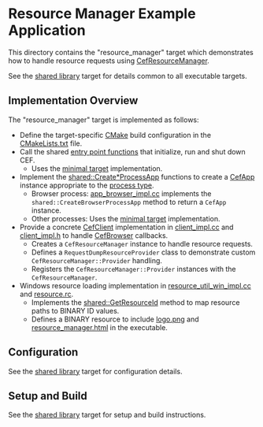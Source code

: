 # Resource Manager Example Application

This directory contains the "resource_manager" target which demonstrates how to handle resource requests using [CefResourceManager](https://bitbucket.org/chromiumembedded/cef/src/master/include/wrapper/cef_resource_manager.h?at=master&fileviewer=file-view-default).

See the [shared library](../shared) target for details common to all executable targets.

## Implementation Overview

The "resource_manager" target is implemented as follows:

 * Define the target-specific [CMake](https://cmake.org/) build configuration in the [CMakeLists.txt](CMakeLists.txt) file.
 * Call the shared [entry point functions](https://bitbucket.org/chromiumembedded/cef/wiki/GeneralUsage.md#markdown-header-entry-point-function) that initialize, run and shut down CEF.
     * Uses the [minimal target](../minimal) implementation.
 * Implement the [shared::Create*ProcessApp](../shared/app_factory.h) functions to create a [CefApp](https://bitbucket.org/chromiumembedded/cef/wiki/GeneralUsage.md#markdown-header-cefapp) instance appropriate to the [process type](https://bitbucket.org/chromiumembedded/cef/wiki/GeneralUsage.md#markdown-header-processes).
     * Browser process: [app_browser_impl.cc](app_browser_impl.cc) implements the `shared::CreateBrowserProcessApp` method to return a `CefApp` instance.
     * Other processes: Uses the [minimal target](../minimal) implementation.
 * Provide a concrete [CefClient](https://bitbucket.org/chromiumembedded/cef/wiki/GeneralUsage.md#markdown-header-cefclient) implementation in [client_impl.cc](client_impl.cc) and [client_impl.h](client_impl.h) to handle [CefBrowser](https://bitbucket.org/chromiumembedded/cef/wiki/GeneralUsage.md#markdown-header-cefbrowser-and-cefframe) callbacks.
      * Creates a `CefResourceManager` instance to handle resource requests.
      * Defines a `RequestDumpResourceProvider` class to demonstrate custom `CefResourceManager::Provider` handling.
      * Registers the `CefResourceManager::Provider` instances with the `CefResourceManager`.
 * Windows resource loading implementation in [resource_util_win_impl.cc](resource_util_win_impl.cc) and [resource.rc](resources/win/resource.rc).
     * Implements the [shared::GetResourceId](../shared/resource_util.h) method to map resource paths to BINARY ID values.
     * Defines a BINARY resource to include [logo.png](resources/logo.png) and [resource_manager.html](resources/resource_manager.html) in the executable.

## Configuration

See the [shared library](../shared) target for configuration details.

## Setup and Build

See the [shared library](../shared) target for setup and build instructions.
